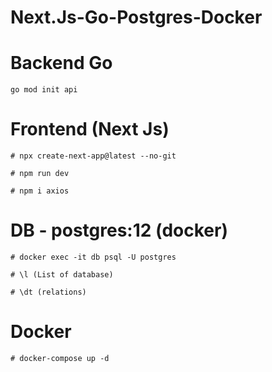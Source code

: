 # Next.Js-Go-Postgres-Docker

# Backend Go

```
go mod init api
```

# Frontend (Next Js)

```
# npx create-next-app@latest --no-git

# npm run dev

# npm i axios

```

# DB - postgres:12 (docker)

```
# docker exec -it db psql -U postgres

# \l (List of database)

# \dt (relations)

```

# Docker

```
# docker-compose up -d
```
